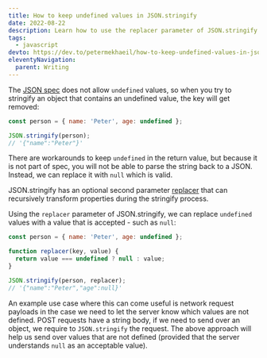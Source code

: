 ```yaml
---
title: How to keep undefined values in JSON.stringify
date: 2022-08-22
description: Learn how to use the replacer parameter of JSON.stringify to replace undefined values.
tags:
  - javascript
devto: https://dev.to/petermekhaeil/how-to-keep-undefined-values-in-jsonstringify-3kip
eleventyNavigation:
  parent: Writing
---
```


The [JSON spec](https://www.json.org/json-en.html) does not allow `undefined` values, so when you try to stringify an object that contains an undefined value, the key will get removed:

```js
const person = { name: 'Peter', age: undefined };

JSON.stringify(person);
// '{"name":"Peter"}'
```

There are workarounds to keep `undefined` in the return value, but because it is not part of spec, you will not be able to parse the string back to a JSON. Instead, we can replace it with `null` which is valid.

JSON.stringify has an optional second parameter [replacer](https://developer.mozilla.org/en-US/docs/Web/JavaScript/Reference/Global_Objects/JSON/stringify#the_replacer_parameter) that can recursively transform properties during the stringify process.

Using the `replacer` parameter of JSON.stringify, we can replace `undefined` values with a value that is accepted - such as `null`:

```js
const person = { name: 'Peter', age: undefined };

function replacer(key, value) {
  return value === undefined ? null : value;
}

JSON.stringify(person, replacer);
// '{"name":"Peter","age":null}'
```

An example use case where this can come useful is network request payloads in the case we need to let the server know which values are not defined. POST requests have a string body, if we need to send over an object, we require to `JSON.stringify` the request. The above approach will help us send over values that are not defined (provided that the server understands `null` as an acceptable value).
